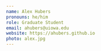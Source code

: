 ```yaml
---
name: Alex Hubers
pronouns: he/him
role: Graduate Student
email: ahubers@uiowa.edu
website: https://ahubers.github.io
photo: alex.jpg
---
```

